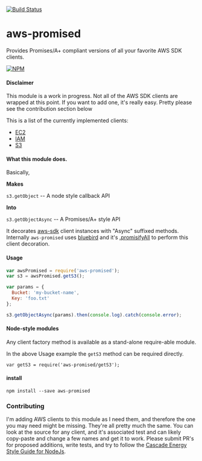 [![Build Status](https://travis-ci.org/CascadeEnergy/aws-promised.svg)](https://travis-ci.org/CascadeEnergy/aws-promised)

# aws-promised

Provides Promises/A+ compliant versions of all your favorite AWS SDK clients.

[![NPM](https://nodei.co/npm/aws-promised.png?downloads=true&downloadRank=true&stars=true)](https://nodei.co/npm/aws-promised/)

#### Disclaimer

This module is a work in progress. Not all of the AWS SDK clients are wrapped
at this point. If you want to add one, it's really easy. Pretty please see the contribution section below

This is a list of the currently implemented clients:

- [EC2](http://docs.aws.amazon.com/AWSJavaScriptSDK/latest/AWS/EC2.html)
- [IAM](http://docs.aws.amazon.com/AWSJavaScriptSDK/latest/AWS/IAM.html)
- [S3](http://docs.aws.amazon.com/AWSJavaScriptSDK/latest/AWS/S3.html)


#### What this module does.

Basically,

**Makes**

`s3.getObject` -- A node style callback API

**Into**

`s3.getObjectAsync` -- A Promises/A+ style API

It decorates [aws-sdk](https://github.com/aws/aws-sdk-js) client instances with "Async" suffixed methods.
Internally `aws-promised` uses
[bluebird](https://github.com/petkaantonov/bluebird) and it's
[.promisifyAll](https://github.com/petkaantonov/bluebird/blob/master/API.md#promisepromisifyallobject-target--object-options---object)
to perform this client decoration.

#### Usage

```javascript
var awsPromised = require('aws-promised');
var s3 = awsPromised.getS3();

var params = {
  Bucket: 'my-bucket-name',
  Key: 'foo.txt'
};

s3.getObjectAsync(params).then(console.log).catch(console.error);
```

#### Node-style modules

Any client factory method is available as a stand-alone require-able module.

In the above Usage example the `getS3` method can be required directly.

```
var getS3 = require('aws-promised/getS3');
```

#### install

```
npm install --save aws-promised
```

### Contributing

I'm adding AWS clients to this module as I need them, and therefore the one you may need might be missing.
They're all pretty much the same. You can look at the source for any client, and it's associated test and can likely
copy-paste and change a few names and get it to work. Please submit PR's for proposed additions, write tests, and try to
follow the [Cascade Energy Style Guide for NodeJs](https://github.com/CascadeEnergy/node-style-guide).
